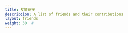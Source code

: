 ```yaml
---
title: 友情链接
description: A list of friends and their contributions
layout: friends
weight: 30  #
---
```


